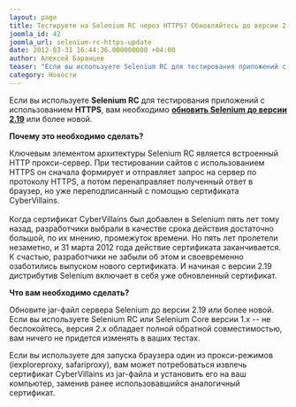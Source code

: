 ```yaml
---
layout: page
title: Тестируете на Selenium RC через HTTPS? Обновляйтесь до версии 2.19!
joomla_id: 42
joomla_url: selenium-rc-https-update
date: 2012-03-31 16:44:36.000000000 +04:00
author: Алексей Баранцев
teaser: "Если вы используете Selenium RC для тестирования приложений с использованием HTTPS, вам необходимо обновить Selenium до версии 2.19 или более новой."
category: Новости
---
```

<p>Если вы используете <strong>Selenium RC</strong> для тестирования приложений с использованием <strong>HTTPS</strong>, вам необходимо <strong><a href="http://seleniumhq.org/download/">обновить Selenium до версии 2.19</a></strong> или более новой.</p>
<p><strong>Почему это необходимо сделать?</strong></p>
<p>Ключевым элементом архитектуры Selenium RC является встроенный HTTP прокси-сервер. При тестировании сайтов с использованием HTTPS он сначала формирует и отправляет запрос на сервер по протоколу HTTPS, а потом перенаправляет полученный ответ в браузер, но уже переподписанный с помощью сертификата CyberVillains.<br /> <br />Когда сертификат CyberVillains был добавлен в Selenium пять лет тому назад, разработчики выбрали в качестве срока действия достаточно большой, по их мнению, промежуток времени. Но пять лет пролетели незаметно, и 31 марта 2012 года действие сертификата заканчивается. К счастью, разработчики не забыли об этом и своевременно озаботились выпуском нового сертификата. И начиная с версии 2.19 дистрибутив Selenium включает в себя уже обновленный сертификат.</p>
<p><strong>Что вам необходимо сделать?</strong></p>
<p>Обновите jar-файл сервера Selenium до версии 2.19 или более новой. Если вы используете Selenium RC или Selenium Core версии 1.x -- не беспокойтесь, версия 2.x обладает полной обратной совместимостью, вам ничего не придется изменять в ваших тестах.</p>
<p>Если вы используете для запуска браузера один из прокси-режимов (iexploreproxy, safariproxy), вам может потребоваться извлечь сертификат CyberVillains из jar-файла и установить его на ваш компьютер, заменив ранее использовавшийся аналогичный сертификат.</p>
